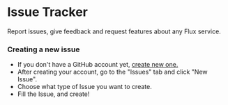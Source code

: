 # Issue Tracker
Report issues, give feedback and request features about any Flux service.

### Creating a new issue

* If you don't have a GitHub account yet, <a href="https://github.com/join" target="_blank">create new one.</a>
* After creating your account, go to the "Issues" tab and click "New Issue".
* Choose what type of Issue you want to create.
* Fill the Issue, and create!
